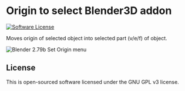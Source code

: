 # Origin to select Blender3D addon

[![Software License][ico-license]](LICENSE.txt)

Moves origin of selected object into selected part (v/e/f) of object.

![Blender 2.79b Set Origin menu](https://raw.githubusercontent.com/enikeishik/origin_to_select/master/img/origin_to_select_blender_279_scr.jpg)

## License
This is open-sourced software licensed under the GNU GPL v3 license.

[ico-license]: https://img.shields.io/badge/license-GPL-brightgreen.svg?style=flat-square
